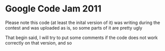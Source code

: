 # Google Code Jam 2011

Please note this code (at least the inital version of it) was writing during
the contest and was uploaded as is, so some parts of it are pretty ugly

That begin said, I will  try to put some comments if the code does not work 
correctly on that version, and so
